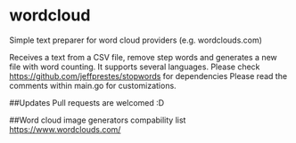 # wordcloud
Simple text preparer for word cloud providers (e.g. wordclouds.com)

Receives a text from a CSV file, remove step words and generates a new file with word counting.
It supports several languages. Please check https://github.com/jeffprestes/stopwords for dependencies
Please read the comments within main.go for customizations.

##Updates
Pull requests are welcomed :D

##Word cloud image generators compability list
https://www.wordclouds.com/
